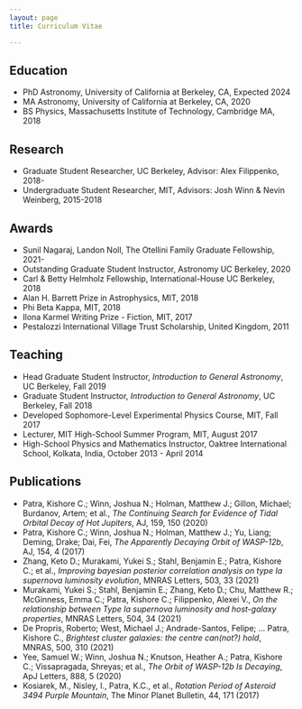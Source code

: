 ```yaml
---
layout: page
title: Curriculum Vitae

---
```



## Education

- PhD Astronomy, University of California at Berkeley, CA,  Expected 2024
- MA Astronomy, University of California at Berkeley, CA,  2020
- BS Physics, Massachusetts Institute of Technology, Cambridge MA, 2018

## Research 

- Graduate Student Researcher, UC Berkeley, Advisor: Alex Filippenko, 2018-
- Undergraduate Student Researcher, MIT, Advisors: Josh Winn & Nevin Weinberg, 2015-2018 

## Awards

- Sunil Nagaraj, Landon Noll, The Otellini Family Graduate Fellowship, 2021-
- Outstanding Graduate Student Instructor, Astronomy UC Berkeley, 2020
- Carl & Betty Helmholz Fellowship, International-House UC Berkeley, 2018
- Alan H. Barrett Prize in Astrophysics, MIT, 2018
- Phi Beta Kappa, MIT, 2018
- Ilona Karmel Writing Prize - Fiction, MIT, 2017
- Pestalozzi International Village Trust Scholarship, United Kingdom, 2011

## Teaching

- Head Graduate Student Instructor, *Introduction to General Astronomy*, UC Berkeley, Fall 2019
- Graduate Student Instructor, *Introduction to General Astronomy*, UC Berkeley, Fall 2018
- Developed Sophomore-Level Experimental Physics Course, MIT, Fall 2017
- Lecturer, MIT High-School Summer Program, MIT, August 2017
- High-School Physics and Mathematics Instructor, Oaktree International School, Kolkata, India, October 2013 - April 2014

## Publications

- Patra, Kishore C.; Winn, Joshua N.; Holman, Matthew J.; Gillon, Michael; Burdanov, Artem; et al., *The Continuing Search for Evidence of Tidal Orbital Decay of Hot Jupiters*, AJ, 159, 150 (2020)
- Patra, Kishore C.; Winn, Joshua N.; Holman, Matthew J.; Yu, Liang; Deming, Drake; Dai, Fei, *The Apparently Decaying Orbit of WASP-12b*, AJ, 154, 4 (2017)
- Zhang, Keto D.; Murakami, Yukei S.; Stahl, Benjamin E.; Patra, Kishore C.; et al., *Improving bayesian posterior correlation analysis on type Ia supernova luminosity evolution*, MNRAS Letters, 503, 33 (2021)
- Murakami, Yukei S.; Stahl, Benjamin E.; Zhang, Keto D.; Chu, Matthew R.; McGinness, Emma C.; Patra, Kishore C.; Filippenko, Alexei V., *On the relationship between Type Ia supernova luminosity and host-galaxy properties*, MNRAS Letters, 504, 34 (2021)
- De Propris, Roberto; West, Michael J.; Andrade-Santos, Felipe; ... Patra, Kishore C., *Brightest cluster galaxies: the centre can(not?) hold*, MNRAS, 500, 310 (2021)
- Yee, Samuel W.; Winn, Joshua N.; Knutson, Heather A.; Patra, Kishore C.; Vissapragada, Shreyas; et al., *The Orbit of WASP-12b Is Decaying*, ApJ Letters, 888, 5 (2020)
- Kosiarek, M., Nisley, I., Patra, K.C., et al., *Rotation Period of Asteroid 3494 Purple Mountain*, The Minor Planet Bulletin, 44, 171 (2017)
